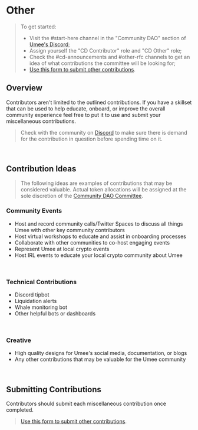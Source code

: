 # Other

> To get started: 
> - Visit the #start-here channel in the "Community DAO" section of [Umee's Discord](https://discord.gg/umee);
> - Assign yourself the "CD Contributor" role and "CD Other" role;
> - Check the #cd-announcements and #other-rfc channels to get an idea of what contributions the committee will be looking for;
> - [Use this form to submit other contributions](https://dyno.gg/form/6adc91d9).

## Overview

Contributors aren't limited to the outlined contributions. If you have a skillset that can be used to help educate, onboard, or improve the overall community experience feel free to put it to use and submit your miscellaneous contributions.

> Check with the community on [Discord](https://discord.gg/umee) to make sure there is demand for the contribution in question before spending time on it.

<br>

## Contribution Ideas

> The following ideas are examples of contributions that may be considered valuable. Actual token allocations will be assigned at the sole discretion of the [Community DAO Committee](/governance/community-dao/overview.html#the-committee).

### Community Events

- Host and record community calls/Twitter Spaces to discuss all things Umee with other key community contributors
- Host virtual workshops to educate and assist in onboarding processes
- Collaborate with other communities to co-host engaging events
- Represent Umee at local crypto events
- Host IRL events to educate your local crypto community about Umee

<br>

### Technical Contributions

- Discord tipbot
- Liquidation alerts
- Whale monitoring bot
- Other helpful bots or dashboards

<br>

### Creative

- High quality designs for Umee's social media, documentation, or blogs
- Any other contributions that may be valuable for the Umee community

<br>

## Submitting Contributions

Contributors should submit each miscellaneous contribution once completed.

> [Use this form to submit other contributions](https://dyno.gg/form/6adc91d9).